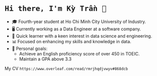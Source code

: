 # `Hi there, I'm Kỳ Trần 👋`
- 🎓 Fourth-year student at Ho Chi Minh City University of Industry.
- 🖥️ Currently working as a Data Engineer at a software company.
- 🚀 Quick learner with a keen interest in data science and engineering.
- 📊 Focused on enhancing my skills and knowledge in data.
- 🎯 Personal goals:
  - Achieve an English proficiency score of over 450 in TOEIC.
  - Maintain a GPA above 3.3

<!---
KyTranMoi/KyTranMoi is a ✨ special ✨ repository because its `README.md` (this file) appears on your GitHub profile.
You can click the Preview link to take a look at your changes.
--->
My CV
`https://www.overleaf.com/read/rmrjhqdjvwyv#868dcb`
